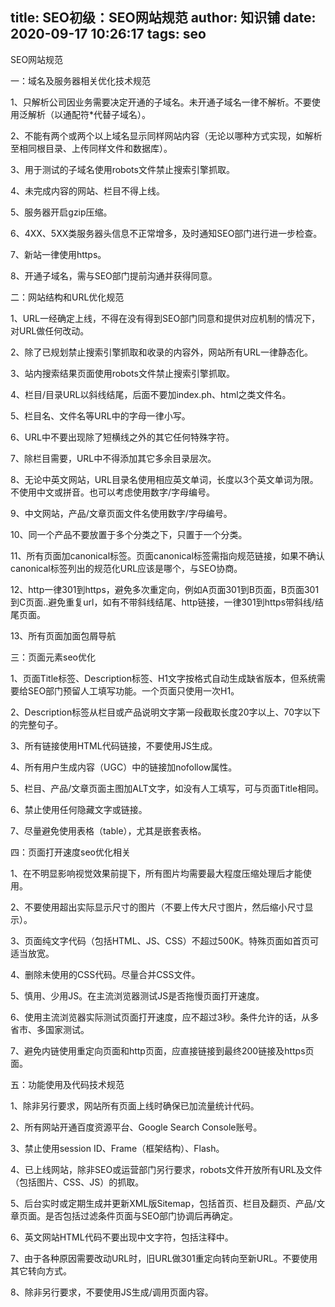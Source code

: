 
title: SEO初级：SEO网站规范
author: 知识铺
date: 2020-09-17 10:26:17
tags: seo
---
  

 SEO网站规范

 一：域名及服务器相关优化技术规范

 1、只解析公司因业务需要决定开通的子域名。未开通子域名一律不解析。不要使用泛解析（以通配符*代替子域名）。

 2、不能有两个或两个以上域名显示同样网站内容（无论以哪种方式实现，如解析至相同根目录、上传同样文件和数据库）。

 3、用于测试的子域名使用robots文件禁止搜索引擎抓取。

 4、未完成内容的网站、栏目不得上线。

 5、服务器开启gzip压缩。

 6、4XX、5XX类服务器头信息不正常增多，及时通知SEO部门进行进一步检查。

 7、新站一律使用https。

 8、开通子域名，需与SEO部门提前沟通并获得同意。

 二：网站结构和URL优化规范

 1、URL一经确定上线，不得在没有得到SEO部门同意和提供对应机制的情况下，对URL做任何改动。

 2、除了已规划禁止搜索引擎抓取和收录的内容外，网站所有URL一律静态化。

 3、站内搜索结果页面使用robots文件禁止搜索引擎抓取。

 4、栏目/目录URL以斜线结尾，后面不要加index.ph、html之类文件名。

 5、栏目名、文件名等URL中的字母一律小写。

 6、URL中不要出现除了短横线之外的其它任何特殊字符。

 7、除栏目需要，URL中不得添加其它多余目录层次。

 8、无论中英文网站，URL目录名使用相应英文单词，长度以3个英文单词为限。不使用中文或拼音。也可以考虑使用数字/字母编号。

 9、中文网站，产品/文章页面文件名使用数字/字母编号。

 10、同一个产品不要放置于多个分类之下，只置于一个分类。

 11、所有页面加canonical标签。页面canonical标签需指向规范链接，如果不确认canonical标签列出的规范化URL应该是哪个，与SEO协商。

 12、http一律301到https，避免多次重定向，例如A页面301到B页面，B页面301到C页面..避免重复url，如有不带斜线结尾、http链接，一律301到https带斜线/结尾页面。

 13、所有页面加面包屑导航

 三：页面元素seo优化

 1、页面Title标签、Description标签、H1文字按格式自动生成缺省版本，但系统需要给SEO部门预留人工填写功能。一个页面只使用一次H1。

 2、Description标签从栏目或产品说明文字第一段截取长度20字以上、70字以下的完整句子。

 3、所有链接使用HTML代码链接，不要使用JS生成。

 4、所有用户生成内容（UGC）中的链接加nofollow属性。

 5、栏目、产品/文章页面主图加ALT文字，如没有人工填写，可与页面Title相同。

 6、禁止使用任何隐藏文字或链接。

 7、尽量避免使用表格（table），尤其是嵌套表格。

 四：页面打开速度seo优化相关

 1、在不明显影响视觉效果前提下，所有图片均需要最大程度压缩处理后才能使用。

 2、不要使用超出实际显示尺寸的图片（不要上传大尺寸图片，然后缩小尺寸显示）。

 3、页面纯文字代码（包括HTML、JS、CSS）不超过500K。特殊页面如首页可适当放宽。

 4、删除未使用的CSS代码。尽量合并CSS文件。

 5、慎用、少用JS。在主流浏览器测试JS是否拖慢页面打开速度。

 6、使用主流浏览器实际测试页面打开速度，应不超过3秒。条件允许的话，从多省市、多国家测试。

 7、避免内链使用重定向页面和http页面，应直接链接到最终200链接及https页面。

 五：功能使用及代码技术规范

 1、除非另行要求，网站所有页面上线时确保已加流量统计代码。

 2、所有网站开通百度资源平台、Google Search Console账号。

 3、禁止使用session ID、Frame（框架结构）、Flash。

 4、已上线网站，除非SEO或运营部门另行要求，robots文件开放所有URL及文件（包括图片、CSS、JS）的抓取。

 5、后台实时或定期生成并更新XML版Sitemap，包括首页、栏目及翻页、产品/文章页面。是否包括过滤条件页面与SEO部门协调后再确定。

 6、英文网站HTML代码不要出现中文字符，包括注释中。

 7、由于各种原因需要改动URL时，旧URL做301重定向转向至新URL。不要使用其它转向方式。

 8、除非另行要求，不要使用JS生成/调用页面内容。
